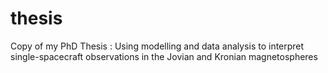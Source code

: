 # thesis
Copy of my PhD Thesis : Using modelling and data analysis to interpret single-spacecraft observations in the Jovian and Kronian magnetospheres
